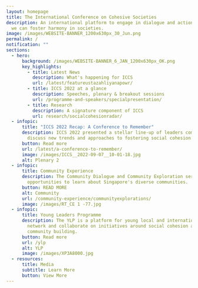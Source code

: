 ```yaml
---
layout: homepage
title: The International Conference on Cohesive Societies
description: An international platform to engage in dialogue and action on how
  we can foster harmony in societies.
image: /images/WEBSITE-BANNER_1200x630px_30_Jun.png
permalink: /
notification: ""
sections:
  - hero:
      background: /images/WEBSITE-BANNER_6_JAN_1200x630px_OK.png
      key_highlights:
        - title: Latest News
          description: What's happening for ICCS
          url: /latest/featureustazahliyanapowr/
        - title: ICCS 2022 at a glance
          description: Speeches, plenary & breakout sessions
          url: /programme-and-speakers/specialpresentation/
        - title: Research
          description: A signature component of ICCS
          url: research/socialcohesionradar/
  - infopic:
      title: "ICCS 2022 Recap: A Conference to Remember"
      description: ICCS 2022 presented a stellar line-up of leaders coming together to
        discuss new trends and approaches to fostering social cohesion.
      button: Read more
      url: /latest/a-conference-to-remember/
      image: /images/ICCS__2022-09-07__10-01-18.jpg
      alt: Plenary 2
  - infopic:
      title: Community Experience
      description: The Community Dialogue and Community Exploration series provide
        opportunities to learn about Singapore's diverse communities.
      button: READ MORE
      alt: Community
      url: /community-experience/communityexplorations/
      image: /images/RT_CE 1 -77.jpg
  - infopic:
      title: Young Leaders Programme
      description: The YLP is a platform for young local and international leaders to
        network and collaborate on initiatives around social cohesion and
        community building.
      button: Read more
      url: /ylp
      alt: YLP
      image: /images/XP3A8000.jpg
  - resources:
      title: Media
      subtitle: Learn More
      button: View More
---
```


